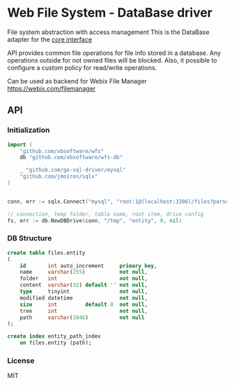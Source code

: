 Web File System - DataBase driver
=========

File system abstraction with access management
This is the DataBase adapter for the [core interface](https://github.com/xbsoftware/wfs)

API provides common file operations for file info stored in a database.
Any operations outside for not owned files will be blocked.
Also, it possible to configure a custom policy for read/write operations.

Can be used as backend for Webix File Manager https://webix.com/filemanager


## API

### Initialization

```go
import (
    "github.com/xbsoftware/wfs"
    db "github.com/xbsoftware/wfs-db"

    _ "github.com/go-sql-driver/mysql"
    "github.com/jmoiron/sqlx"
)


conn, err := sqlx.Connect("mysql", "root:1@(localhost:3306)/files?parseTime=true")

// connection, temp folder, table name, root item, drive config
fs, err := db.NewDBDrive(conn, "/tmp", "entity", 0, nil)
```

### DB Structure

```sql
create table files.entity
(
    id       int auto_increment     primary key,
    name     varchar(255)           not null,
    folder   int                    not null,
    content  varchar(32) default '' not null,
    type     tinyint                not null,
    modified datetime               not null,
    size     int         default 0  not null,
    tree     int                    not null,
    path     varchar(2048)          not null
);

create index entity_path_index
    on files.entity (path);


```

### License 

MIT